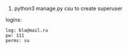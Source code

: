 1. python3 manage.py csu to create superuser




logins:

    log: bla@mail.ru
    pw: 111
    perms: su